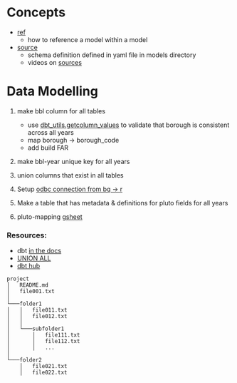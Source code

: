# Concepts  
- [ref](https://docs.getdbt.com/reference/dbt-jinja-functions/ref)
    - how to reference a model within a model
- [source](https://docs.getdbt.com/docs/building-a-dbt-project/using-sources)
    - schema definition defined in yaml file in models directory
    - videos on [sources](https://courses.getdbt.com/courses/take/fundamentals/lessons/17704147-reorganize-your-project)

# Data Modelling

1. make bbl column for all tables
    - use [dbt_utils.getcolumn_values](https://github.com/dbt-labs/dbt-utils/tree/0.7.0/#get_column_values-source) to validate that borough is consistent across all years
    - map borough -> borough_code
    - add build FAR

1. make bbl-year unique key for all years
1. union columns that exist in all tables

1. Setup [odbc connection from bq -> r](https://bigrquery.r-dbi.org/)
1. Make a table that has metadata & definitions for pluto fields for all years
1. pluto-mapping [gsheet](https://docs.google.com/spreadsheets/d/1_9sEzZpoc7u1BDc6kbxC2Vna08gg8Fni_Ip5CBcupKk/edit#gid=0)


### Resources:
-  dbt [in the docs](https://docs.getdbt.com/docs/introduction)
- [UNION ALL](https://discourse.getdbt.com/t/unioning-identically-structured-data-sources/921)
- [dbt hub](https://hub.getdbt.com/dbt-labs/dbt_utils/latest/)


```
project
│   README.md
│   file001.txt    
│
└───folder1
│   │   file011.txt
│   │   file012.txt
│   │
│   └───subfolder1
│       │   file111.txt
│       │   file112.txt
│       │   ...
│   
└───folder2
    │   file021.txt
    │   file022.txt
```